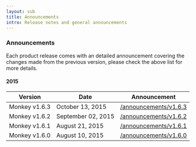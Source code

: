 ```yaml
---
layout: sub
title: Announcements
intro: Release notes and general announcements
---
```


<section id="community">
  <div class="container">
    <div class="row">
      <div class="col-lg-8 col-lg-offset-2">
        <h3>Announcements</h3>
        <p>
          Each product release comes with an detailed announcement covering the changes made from the previous version, please check the above list for more details.
        </p>
      </div>
    </div>
    <div class="row">
      <div class="col-lg-8 col-lg-offset-2">
        <h4>2015</h4>
        <p>
          <table class="table">
            <thead>
              <tr>
                <th>Version</th>
                <th>Date</th>
                <th>Announcement</th>
              </tr>
            </thead>
            <tbody>
              <tr>
                <td>Monkey v1.6.3</td>
                <td>October 13, 2015</td>
                <td><a href="/announcements/v1.6.3">/announcements/v1.6.3</a></td>
              </tr>
              <tr>
                <td>Monkey v1.6.2</td>
                <td>September 02, 2015</td>
                <td><a href="/announcements/v1.6.2">/announcements/v1.6.2</a></td>
              </tr>
              <tr>
                <td>Monkey v1.6.1</td>
                <td>August 21, 2015</td>
                <td><a href="/announcements/v1.6.1">/announcements/v1.6.1</a></td>
              </tr>
              <tr>
                <td>Monkey v1.6.0</td>
                <td>August 10, 2015</td>
                <td><a href="/announcements/v1.6.0">/announcements/v1.6.0</a></td>
              </tr>
            </tbody>
          </table>
        </p>
      </div>
    </div>
  </div>
</section>
